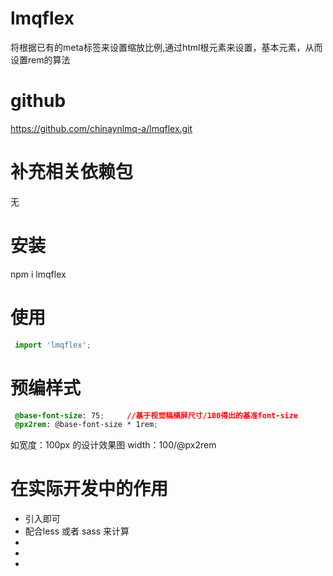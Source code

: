# lmqflex
将根据已有的meta标签来设置缩放比例,通过html根元素来设置，基本元素，从而设置rem的算法

# github
 https://github.com/chinaynlmq-a/lmqflex.git

 # 补充相关依赖包
 无
 # 安装 
 npm i lmqflex
 # 使用
 ```javascript
  import 'lmqflex';
 ``` 
 # 预编样式
```css
 @base-font-size: 75;     //基于视觉稿横屏尺寸/100得出的基准font-size
 @px2rem: @base-font-size * 1rem;
 ```
 如宽度：100px 的设计效果图
 width：100/@px2rem
 # 在实际开发中的作用
 - 引入即可
 - 配合less 或者 sass 来计算
 - 
 - 
 - 

